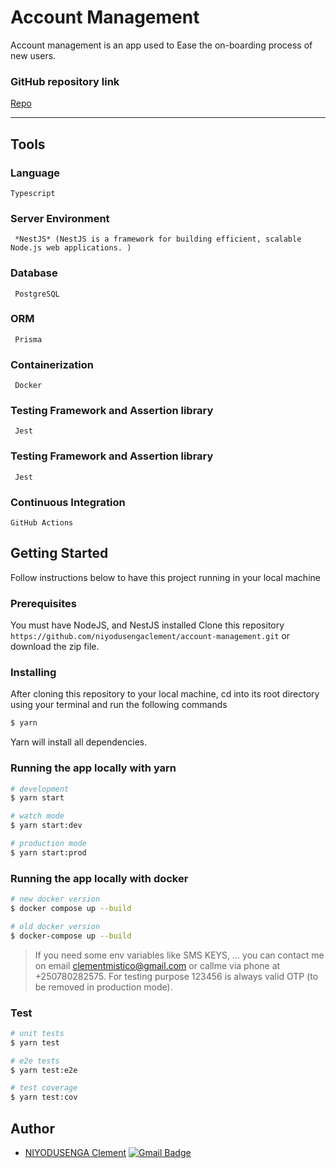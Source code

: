 # Account Management
Account management is an app used to Ease the on-boarding process of new users.
### GitHub repository link
[Repo](https://github.com/niyodusengaclement/account-management.git)


--------------------------------------------------------------------------

## Tools

### Language
```
Typescript
```
### Server Environment
```
 *NestJS* (NestJS is a framework for building efficient, scalable Node.js web applications. )
 ```
 ### Database
```
 PostgreSQL
```
 ### ORM
```
 Prisma
```
### Containerization
```
 Docker
```
### Testing Framework and Assertion library
```
 Jest
```
### Testing Framework and Assertion library
```
 Jest
```
### Continuous Integration
```
GitHub Actions
```
## Getting Started
Follow instructions below to have this project running in your local machine
### Prerequisites
You must have NodeJS, and NestJS installed
Clone this repository ```https://github.com/niyodusengaclement/account-management.git``` or download the zip file.

### Installing
After cloning this repository to your local machine, cd into its root directory using your terminal and run the following commands

```bash
$ yarn
```

Yarn will install all dependencies.
### Running the app locally with yarn

```bash
# development
$ yarn start

# watch mode
$ yarn start:dev

# production mode
$ yarn start:prod
```
### Running the app locally with docker
```bash
# new docker version
$ docker compose up --build

# old docker version
$ docker-compose up --build
```


> If you need some env variables like SMS KEYS, ... you can contact me on email clementmistico@gmail.com or callme via phone at +250780282575.
> For testing purpose 123456 is always valid OTP (to be removed in production mode).


### Test

```bash
# unit tests
$ yarn test

# e2e tests
$ yarn test:e2e

# test coverage
$ yarn test:cov
```

## Author

- [NIYODUSENGA Clement](https://github.com/niyodusengaclement)
[![Gmail Badge](https://img.shields.io/badge/-Gmail-c14438?style=flat-square&logo=Gmail&logoColor=white&link=mailto:clementmistico@gmail.com)](mailto:clementmistico@gmail.com)
